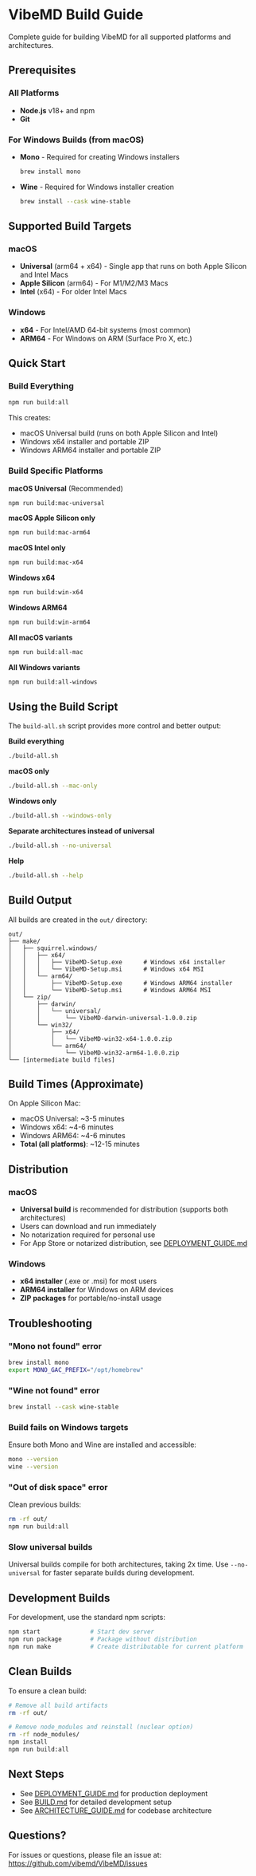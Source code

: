 # VibeMD Build Guide

Complete guide for building VibeMD for all supported platforms and architectures.

## Prerequisites

### All Platforms
- **Node.js** v18+ and npm
- **Git**

### For Windows Builds (from macOS)
- **Mono** - Required for creating Windows installers
  ```bash
  brew install mono
  ```
- **Wine** - Required for Windows installer creation
  ```bash
  brew install --cask wine-stable
  ```

## Supported Build Targets

### macOS
- **Universal** (arm64 + x64) - Single app that runs on both Apple Silicon and Intel Macs
- **Apple Silicon** (arm64) - For M1/M2/M3 Macs
- **Intel** (x64) - For older Intel Macs

### Windows
- **x64** - For Intel/AMD 64-bit systems (most common)
- **ARM64** - For Windows on ARM (Surface Pro X, etc.)

## Quick Start

### Build Everything
```bash
npm run build:all
```

This creates:
- macOS Universal build (runs on both Apple Silicon and Intel)
- Windows x64 installer and portable ZIP
- Windows ARM64 installer and portable ZIP

### Build Specific Platforms

**macOS Universal** (Recommended)
```bash
npm run build:mac-universal
```

**macOS Apple Silicon only**
```bash
npm run build:mac-arm64
```

**macOS Intel only**
```bash
npm run build:mac-x64
```

**Windows x64**
```bash
npm run build:win-x64
```

**Windows ARM64**
```bash
npm run build:win-arm64
```

**All macOS variants**
```bash
npm run build:all-mac
```

**All Windows variants**
```bash
npm run build:all-windows
```

## Using the Build Script

The `build-all.sh` script provides more control and better output:

**Build everything**
```bash
./build-all.sh
```

**macOS only**
```bash
./build-all.sh --mac-only
```

**Windows only**
```bash
./build-all.sh --windows-only
```

**Separate architectures instead of universal**
```bash
./build-all.sh --no-universal
```

**Help**
```bash
./build-all.sh --help
```

## Build Output

All builds are created in the `out/` directory:

```
out/
├── make/
│   ├── squirrel.windows/
│   │   ├── x64/
│   │   │   ├── VibeMD-Setup.exe      # Windows x64 installer
│   │   │   └── VibeMD-Setup.msi      # Windows x64 MSI
│   │   └── arm64/
│   │       ├── VibeMD-Setup.exe      # Windows ARM64 installer
│   │       └── VibeMD-Setup.msi      # Windows ARM64 MSI
│   └── zip/
│       ├── darwin/
│       │   └── universal/
│       │       └── VibeMD-darwin-universal-1.0.0.zip
│       └── win32/
│           ├── x64/
│           │   └── VibeMD-win32-x64-1.0.0.zip
│           └── arm64/
│               └── VibeMD-win32-arm64-1.0.0.zip
└── [intermediate build files]
```

## Build Times (Approximate)

On Apple Silicon Mac:
- macOS Universal: ~3-5 minutes
- Windows x64: ~4-6 minutes
- Windows ARM64: ~4-6 minutes
- **Total (all platforms)**: ~12-15 minutes

## Distribution

### macOS
- **Universal build** is recommended for distribution (supports both architectures)
- Users can download and run immediately
- No notarization required for personal use
- For App Store or notarized distribution, see [DEPLOYMENT_GUIDE.md](DEPLOYMENT_GUIDE.md)

### Windows
- **x64 installer** (.exe or .msi) for most users
- **ARM64 installer** for Windows on ARM devices
- **ZIP packages** for portable/no-install usage

## Troubleshooting

### "Mono not found" error
```bash
brew install mono
export MONO_GAC_PREFIX="/opt/homebrew"
```

### "Wine not found" error
```bash
brew install --cask wine-stable
```

### Build fails on Windows targets
Ensure both Mono and Wine are installed and accessible:
```bash
mono --version
wine --version
```

### "Out of disk space" error
Clean previous builds:
```bash
rm -rf out/
npm run build:all
```

### Slow universal builds
Universal builds compile for both architectures, taking 2x time.
Use `--no-universal` for faster separate builds during development.

## Development Builds

For development, use the standard npm scripts:

```bash
npm start              # Start dev server
npm run package        # Package without distribution
npm run make           # Create distributable for current platform
```

## Clean Builds

To ensure a clean build:

```bash
# Remove all build artifacts
rm -rf out/

# Remove node_modules and reinstall (nuclear option)
rm -rf node_modules/
npm install
npm run build:all
```

## Next Steps

- See [DEPLOYMENT_GUIDE.md](DEPLOYMENT_GUIDE.md) for production deployment
- See [BUILD.md](BUILD.md) for detailed development setup
- See [ARCHITECTURE_GUIDE.md](ARCHITECTURE_GUIDE.md) for codebase architecture

## Questions?

For issues or questions, please file an issue at:
https://github.com/vibemd/VibeMD/issues
